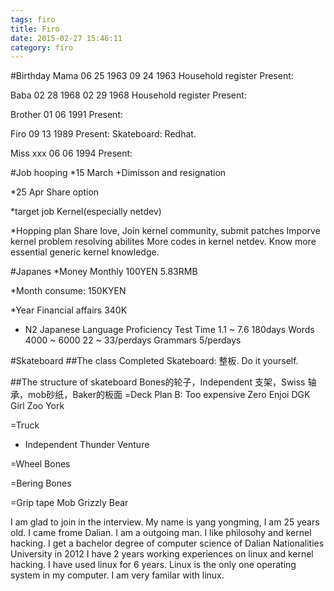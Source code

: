 ```yaml
---
tags: firo
title: Firo
date: 2015-02-27 15:46:11
category: firo
---
```


#Birthday
Mama
06 25 1963
09 24 1963 Household register
Present:

Baba
02 28 1968
02 29 1968 Household register
Present:

Brother
01 06 1991
Present:

Firo
09 13 1989
Present: Skateboard: Redhat.

Miss xxx
06 06 1994
Present:

#Job hooping
*15 March +Dimisson and resignation

*25 Apr Share option

*target job
Kernel(especially netdev)

*Hopping plan
Share love, Join kernel community, submit patches
Imporve kernel problem resolving abilites
More codes in kernel netdev.
Know more essential generic kernel knowledge.

#Japanes
*Money Monthly
100YEN			5.83RMB

*Month consume:
150KYEN

*Year Financial affairs
340K

* N2 Japanese Language Proficiency Test
Time 1.1 ~ 7.6				180days
Words 4000 ~ 6000			22 ~ 33/perdays
Grammars					5/perdays

#Skateboard
##The class
Completed Skateboard: 整板.
Do it yourself.


##The structure of skateboard
Bones的轮子，Independent 支架，Swiss 轴承，mob砂纸，Baker的板面
=Deck
Plan B: Too expensive
Zero
Enjoi
DGK
Girl
Zoo York

=Truck
* Independent 
Thunder
Venture

=Wheel
Bones

=Bering
Bones

=Grip tape
Mob
Grizzly Bear

I am glad to join in the interview. My name is yang yongming, 
I am 25 years old. I came frome Dalian. I am a outgoing man. 
I like philosohy and kernel hacking. I get a bachelor degree of
computer science of Dalian Nationalities University in 2012
I have 2 years working experiences on linux and kernel hacking.
I have used linux for 6 years. Linux is the only one operating system
in my computer. I am very familar with linux.

